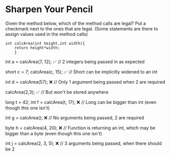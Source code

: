 # Sharpen Your Pencil

Given the method below, which of the method calls are legal?
Put a checkmark next to the ones that are legal. (Some statements are there to assign values used in the method calls)

```
int calcArea(int height,int width){
    return height*width;
    }
```

int a = calcArea(7, 12); ✅ // 2 integers being passed in as expected

short c = 7;
calcArea(c, 15); ✅ // Short can be implicitly widened to an int

int d = calcArea(57); ❌ // Only 1 argument being passed when 2 are required

calcArea(2,3); ✅ // But won't be stored anywhere

long t = 42;
int f = calcArea(t, 17); ❌ // Long can be bigger than int (even though this one isn't)

int g = calcArea(); ❌ // No arguments being passed, 2 are required

byte h = calcArea(4, 20); ❌ // Function is returning an int, which may be bigger than a byte (even though this one
isn't)

int j = calcArea(2, 3, 5); ❌ // 3 arguments being passed, when there should be 2
